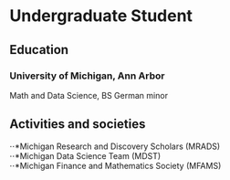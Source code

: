 # Undergraduate Student

## Education
### University of Michigan, Ann Arbor
Math and Data Science, BS
German minor

## Activities and societies
⋅⋅*Michigan Research and Discovery Scholars (MRADS)\
⋅⋅*Michigan Data Science Team (MDST)\
⋅⋅*Michigan Finance and Mathematics Society (MFAMS)
